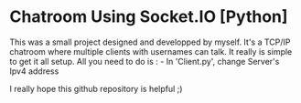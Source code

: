 # Chatroom Using Socket.IO [Python]
This was a small project designed and developped by myself. It's a TCP/IP chatroom where multiple clients with usernames can talk.
It really is simple to get it all setup. All you need to do is :
            - In 'Client.py', change Server's Ipv4 address

I really hope this github repository is helpful ;)
